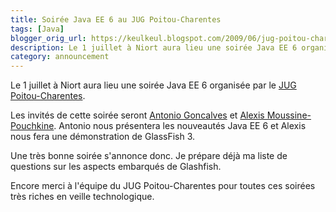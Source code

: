 ```yaml
---
title: Soirée Java EE 6 au JUG Poitou-Charentes
tags: [Java]
blogger_orig_url: https://keulkeul.blogspot.com/2009/06/jug-poitou-charentes-soiree-java-ee-6.html
description: Le 1 juillet à Niort aura lieu une soirée Java EE 6 organisée par le JUG Poitou-Charentes.
category: announcement
---
```


Le 1 juillet à Niort aura lieu une soirée Java EE 6 organisée par le [JUG Poitou-Charentes](http://www.poitoucharentesjug.org/).

Les invités de cette soirée seront [Antonio Goncalves](http://www.poitoucharentesjug.org/xwiki/bin/view/Panels/speakers#antoniogoncalves) et [Alexis Moussine-Pouchkine](http://www.poitoucharentesjug.org/xwiki/bin/view/Panels/speakers#alexismp). Antonio nous présentera les nouveautés Java EE 6 et Alexis nous fera une démonstration de GlassFish 3.

Une très bonne soirée s'annonce donc. Je prépare déjà ma liste de questions sur les aspects embarqués de Glashfish.

Encore merci à l'équipe du JUG Poitou-Charentes pour toutes ces soirées très riches en veille technologique.
